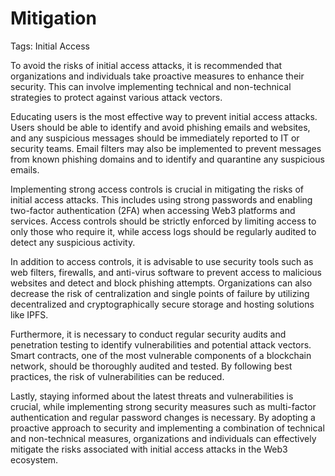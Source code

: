 # Mitigation

Tags: Initial Access

To avoid the risks of initial access attacks, it is recommended that organizations and individuals take proactive measures to enhance their security. This can involve implementing technical and non-technical strategies to protect against various attack vectors.

Educating users is the most effective way to prevent initial access attacks. Users should be able to identify and avoid phishing emails and websites, and any suspicious messages should be immediately reported to IT or security teams. Email filters may also be implemented to prevent messages from known phishing domains and to identify and quarantine any suspicious emails.

Implementing strong access controls is crucial in mitigating the risks of initial access attacks. This includes using strong passwords and enabling two-factor authentication (2FA) when accessing Web3 platforms and services. Access controls should be strictly enforced by limiting access to only those who require it, while access logs should be regularly audited to detect any suspicious activity.

In addition to access controls, it is advisable to use security tools such as web filters, firewalls, and anti-virus software to prevent access to malicious websites and detect and block phishing attempts. Organizations can also decrease the risk of centralization and single points of failure by utilizing decentralized and cryptographically secure storage and hosting solutions like IPFS.

Furthermore, it is necessary to conduct regular security audits and penetration testing to identify vulnerabilities and potential attack vectors. Smart contracts, one of the most vulnerable components of a blockchain network, should be thoroughly audited and tested. By following best practices, the risk of vulnerabilities can be reduced.

Lastly, staying informed about the latest threats and vulnerabilities is crucial, while implementing strong security measures such as multi-factor authentication and regular password changes is necessary. By adopting a proactive approach to security and implementing a combination of technical and non-technical measures, organizations and individuals can effectively mitigate the risks associated with initial access attacks in the Web3 ecosystem.